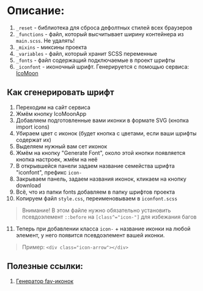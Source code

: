 # Описание:

1. `_reset` - библиотека для сброса дефолтных стилей всех браузеров
2. `_functions` - файл, который высчитывает ширину контейнера из `main.scss`. Не удалять!
3. `_mixins` - миксины проекта
4. `_variables` - файл, который хранит SCSS переменные
5. `_fonts` - файл содержащий подключаемые в проект шрифты
6. `_iconfont` - иконочный шрифт. Генерируется с помощью сервиса: [IcoMoon](https://icomoon.io)

## Как сгенерировать шрифт

1. Переходим на сайт сервиса
2. Жмём кнопку IcoMoonApp
3. Добавляем подготовленные вами иконки в формате SVG (кнопка import icons)
4. Убираем цвет с иконок (будет кнопка с цветами, если ваши шрифты содержат их)
5. Выделяем нужный вам сет иконок
6. Жмём на кнопку "Generate Font", около этой кнопки появляется кнопка настроек, жмём на неё
7. В открывшейся панели задаем название семейства шрифта "iconfont", префикс `icon-`
8. Закрываем панель, задаем названия иконок, кликаем на кнопку download
9. Всё, что из папки fonts добавляем в папку шрифтов проекта
10. Копируем файл `style.css`, переименовываем в `iconfont.scss`
   > Внимание! В этом файле нужно обязательно установить псевдоэлемент `::before` на `[class^="icon-"]` для избежания багов

11. Теперь при добавлении класса `icon-` + название иконки на любой элемент, у него появится псевдоэлемент вашей иконки.
   > Пример: `<div class="icon-arrow"></div>`

## Полезные ссылки:

1. [Генератор fav-иконок](https://favycon.vercel.app)
